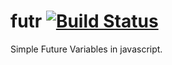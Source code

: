 futr [![Build Status](https://travis-ci.org/flitbit/futr.png)](http://travis-ci.org/flitbit/futr)
====

Simple Future Variables in javascript.
